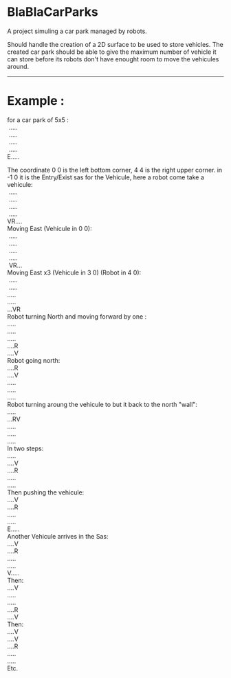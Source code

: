 # BlaBlaCarParks
A project simuling a car park managed by robots.

Should handle the creation of a 2D surface to be used to store vehicles.
The created car park should be able to give the maximum number of vehicle it can store before its robots don't have enought room to move the vehicules around.

-------------------------------------------------
# Example : 
for a car park of 5x5 : <br/>
&nbsp;.....<br/>
&nbsp;.....<br/>
&nbsp;.....<br/>
&nbsp;.....<br/>
E.....<br/>

The coordinate 0 0 is the left bottom corner, 4 4 is the right upper corner. in -1 0 it is the Entry/Exist sas for the Vehicule, here a robot come take a vehicule:<br/>
&nbsp;.....<br/>
&nbsp;.....<br/>
&nbsp;.....<br/>
&nbsp;.....<br/>
VR....<br/>
Moving East (Vehicule in 0 0):<br/>
&nbsp;.....<br/>
&nbsp;.....<br/>
&nbsp;.....<br/>
&nbsp;.....<br/>
&nbsp;VR...<br/>
Moving East x3 (Vehicule in 3 0) (Robot in 4 0):<br/>
&nbsp;.....<br/>
&nbsp;.....<br/>
 .....<br/>
 .....<br/>
 ...VR<br/>
Robot turning North and moving forward by one :<br/>
 .....<br/>
 .....<br/>
 .....<br/>
 ....R<br/>
 ....V<br/>
Robot going north:<br/>
 ....R<br/>
 ....V<br/>
 .....<br/>
 .....<br/>
 .....<br/>
Robot turning aroung the vehicule to but it back to the north "wall":<br/>
 .....<br/>
 ...RV<br/>
 .....<br/>
 .....<br/>
 .....<br/>
In two steps:<br/>
 .....<br/>
 ....V<br/>
 ....R<br/>
 .....<br/>
 .....<br/>
Then pushing the vehicule:<br/>
 ....V<br/>
 ....R<br/>
 .....<br/>
 .....<br/>
E.....<br/>
Another Vehicule arrives in the Sas:<br/>
 ....V<br/>
 ....R<br/>
 .....<br/>
 .....<br/>
V.....<br/>
Then:<br/>
 ....V<br/>
 .....<br/>
 .....<br/>
 ....R<br/>
 ....V<br/>
Then:<br/>
 ....V<br/>
 ....V<br/>
 ....R<br/>
 .....<br/>
 .....<br/>
Etc.<br/>
<br/>

